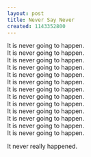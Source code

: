 ```yaml
---
layout: post
title: Never Say Never
created: 1143352800
---
```


It is never going to happen.  
It is never going to happen.  
It is never going to happen.  
It is never going to happen.  
It is never going to happen.  
It is never going to happen.  
It is never going to happen.  
It is never going to happen.  
It is never going to happen.  
It is never going to happen.  
It is never going to happen.  
It is never going to happen.  
It is never going to happen.

It never really happened.

